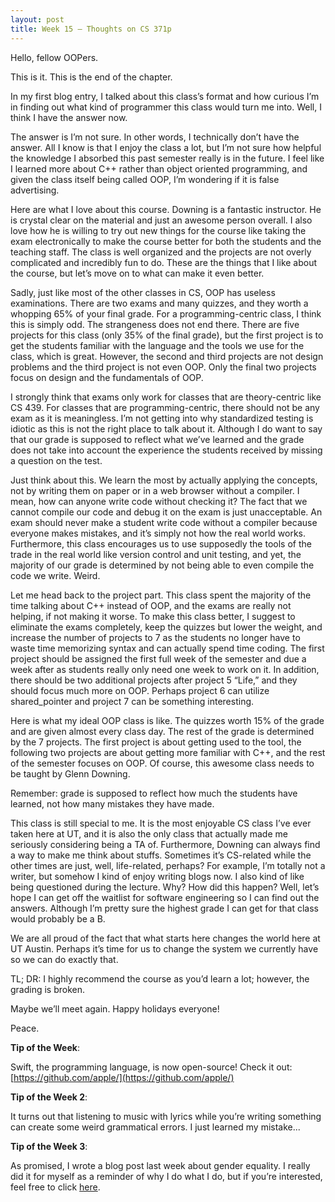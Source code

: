 ```yaml
---
layout: post
title: Week 15 – Thoughts on CS 371p
---
```


Hello, fellow OOPers.

This is it. This is the end of the chapter. 

In my first blog entry, I talked about this class’s format and how curious I’m in finding out what kind of programmer this class would turn me into. Well, I think I have the answer now.

The answer is I’m not sure. In other words, I technically don’t have the answer. All I know is that I enjoy the class a lot, but I’m not sure how helpful the knowledge I absorbed this past semester really is in the future. I feel like I learned more about C++ rather than object oriented programming, and given the class itself being called OOP, I’m wondering if it is false advertising.

Here are what I love about this course. Downing is a fantastic instructor. He is crystal clear on the material and just an awesome person overall. I also love how he is willing to try out new things for the course like taking the exam electronically to make the course better for both the students and the teaching staff. The class is well organized and the projects are not overly complicated and incredibly fun to do. These are the things that I like about the course, but let’s move on to what can make it even better.

Sadly, just like most of the other classes in CS, OOP has useless examinations. There are two exams and many quizzes, and they worth a whopping 65% of your final grade. For a programming-centric class, I think this is simply odd. The strangeness does not end there. There are five projects for this class (only 35% of the final grade), but the first project is to get the students familiar with the language and the tools we use for the class, which is great. However, the second and third projects are not design problems and the third project is not even OOP. Only the final two projects focus on design and the fundamentals of OOP.

I strongly think that exams only work for classes that are theory-centric like CS 439. For classes that are programming-centric, there should not be any exam as it is meaningless. I’m not getting into why standardized testing is idiotic as this is not the right place to talk about it. Although I do want to say that our grade is supposed to reflect what we’ve learned and the grade does not take into account the experience the students received by missing a question on the test. 

Just think about this. We learn the most by actually applying the concepts, not by writing them on paper or in a web browser without a compiler. I mean, how can anyone write code without checking it? The fact that we cannot compile our code and debug it on the exam is just unacceptable. An exam should never make a student write code without a compiler because everyone makes mistakes, and it’s simply not how the real world works. Furthermore, this class encourages us to use supposedly the tools of the trade in the real world like version control and unit testing, and yet, the majority of our grade is determined by not being able to even compile the code we write. Weird.

Let me head back to the project part. This class spent the majority of the time talking about C++ instead of OOP, and the exams are really not helping, if not making it worse. To make this class better, I suggest to eliminate the exams completely, keep the quizzes but lower the weight, and increase the number of projects to 7 as the students no longer have to waste time memorizing syntax and can actually spend time coding. The first project should be assigned the first full week of the semester and due a week after as students really only need one week to work on it. In addition, there should be two additional projects after project 5 “Life,” and they should focus much more on OOP. Perhaps project 6 can utilize shared_pointer and project 7 can be something interesting.

Here is what my ideal OOP class is like. The quizzes worth 15% of the grade and are given almost every class day. The rest of the grade is determined by the 7 projects. The first project is about getting used to the tool, the following two projects are about getting more familiar with C++, and the rest of the semester focuses on OOP. Of course, this awesome class needs to be taught by Glenn Downing.

Remember: grade is supposed to reflect how much the students have learned, not how many mistakes they have made.

This class is still special to me. It is the most enjoyable CS class I’ve ever taken here at UT, and it is also the only class that actually made me seriously considering being a TA of. Furthermore, Downing can always find a way to make me think about stuffs. Sometimes it’s CS-related while the other times are just, well, life-related, perhaps? For example, I’m totally not a writer, but somehow I kind of enjoy writing blogs now. I also kind of like being questioned during the lecture. Why? How did this happen? Well, let’s hope I can get off the waitlist for software engineering so I can find out the answers. Although I’m pretty sure the highest grade I can get for that class would probably be a B.

We are all proud of the fact that what starts here changes the world here at UT Austin. Perhaps it’s time for us to change the system we currently have so we can do exactly that.

TL; DR: I highly recommend the course as you’d learn a lot; however, the grading is broken.

Maybe we’ll meet again. Happy holidays everyone!

Peace.

**Tip of the Week**:

Swift, the programming language, is now open-source! Check it out: [https://github.com/apple/](https://github.com/apple/)

**Tip of the Week 2**:

It turns out that listening to music with lyrics while you’re writing something can create some weird grammatical errors. I just learned my mistake...

**Tip of the Week 3**:

As promised, I wrote a blog post last week about gender equality. I really did it for myself as a reminder of why I do what I do, but if you’re interested, feel free to click [here](http://ios4ever.github.io/fourteenth-post/).
